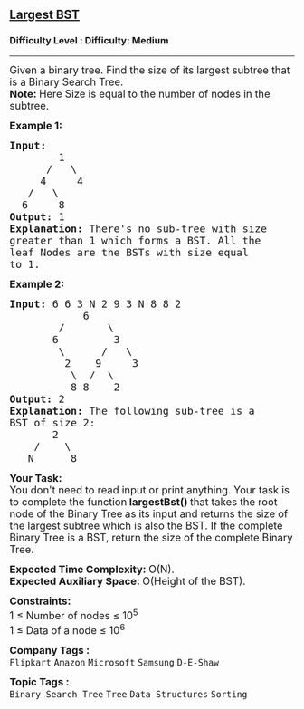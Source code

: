 <h2><a href="https://www.geeksforgeeks.org/problems/largest-bst/1">Largest BST</a></h2><h3>Difficulty Level : Difficulty: Medium</h3><hr><div class="problems_problem_content__Xm_eO"><p><span style="font-size:18px">Given a binary tree. Find the size of its largest subtree that is a Binary Search Tree.<br>
<strong>Note: </strong>Here Size is equal to the number of nodes in the subtree.</span></p>

<p><span style="font-size:18px"><strong>Example 1:</strong></span></p>

<pre><span style="font-size:18px"><strong>Input:</strong>
&nbsp;       1
&nbsp;     /   \
&nbsp;    4     4
&nbsp;  /   \
&nbsp; 6     8<strong>
Output: </strong>1<strong>
Explanation: </strong>There's no sub-tree with size
greater than 1 which forms a BST. All the
leaf Nodes are the BSTs with size equal
to 1.</span>
</pre>

<p><span style="font-size:18px"><strong>Example 2:</strong></span></p>

<pre><span style="font-size:18px"><strong>Input: </strong>6 6 3 N 2 9 3 N 8 8 2
&nbsp;           6
&nbsp;       /       \
&nbsp;      6         3
&nbsp;       \      /   \
&nbsp;        2    9     3
&nbsp;         \  /  \
&nbsp;         8 8    2 <strong>
Output: </strong>2<strong>
Explanation: </strong>The following sub-tree is a
BST of size 2:&nbsp;
&nbsp; &nbsp; &nbsp;  2
&nbsp; &nbsp; /&nbsp; &nbsp; \&nbsp;
&nbsp;  N&nbsp; &nbsp; &nbsp; 8</span></pre>

<p><span style="font-size:18px"><strong>Your Task:</strong><br>
You don't need to read input or print anything. Your task is to complete the function</span><span style="font-size:18px"><strong> largestBst()&nbsp;</strong>that takes the root node of the Binary Tree<strong>&nbsp;</strong>as its input&nbsp;and returns the size&nbsp;of the largest subtree which is also the BST. If the complete Binary Tree is a BST, return the size of the complete Binary Tree.&nbsp;</span></p>

<p><span style="font-size:18px"><strong>Expected Time Complexity:&nbsp;</strong>O(N).<br>
<strong>Expected Auxiliary Space:&nbsp;</strong>O(Height of the BST).</span></p>

<p><span style="font-size:18px"><strong>Constraints:</strong><br>
1 ≤ Number of nodes ≤ 10<sup>5</sup><br>
1 ≤ Data of a node ≤ 10<sup>6</sup></span></p>
</div><p><span style=font-size:18px><strong>Company Tags : </strong><br><code>Flipkart</code>&nbsp;<code>Amazon</code>&nbsp;<code>Microsoft</code>&nbsp;<code>Samsung</code>&nbsp;<code>D-E-Shaw</code>&nbsp;<br><p><span style=font-size:18px><strong>Topic Tags : </strong><br><code>Binary Search Tree</code>&nbsp;<code>Tree</code>&nbsp;<code>Data Structures</code>&nbsp;<code>Sorting</code>&nbsp;